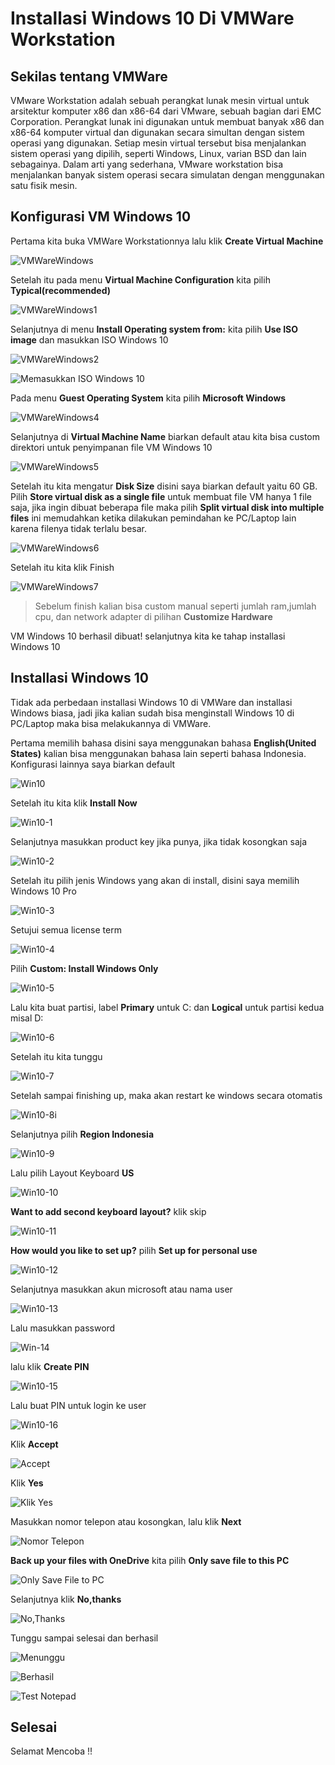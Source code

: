 # Installasi Windows 10 Di VMWare Workstation

## Sekilas tentang VMWare

VMware Workstation adalah sebuah perangkat lunak mesin virtual untuk arsitektur komputer x86 dan x86-64 dari VMware, sebuah bagian dari EMC Corporation. Perangkat lunak ini digunakan untuk membuat banyak x86 dan x86-64 komputer virtual dan digunakan secara simultan dengan sistem operasi yang digunakan. Setiap mesin virtual tersebut bisa menjalankan sistem operasi yang dipilih, seperti Windows, Linux, varian BSD dan lain sebagainya. Dalam arti yang sederhana, VMware workstation bisa menjalankan banyak sistem operasi secara simulatan dengan menggunakan satu fisik mesin. 

## Konfigurasi VM Windows 10

Pertama kita buka VMWare Workstationnya lalu klik **Create Virtual Machine**

![VMWareWindows](/img/vmware-windows.png 'Create Virtual Machine')

Setelah itu pada menu **Virtual Machine Configuration** kita pilih **Typical(recommended)**

![VMWareWindows1](/img/vmware-windows1.png 'Typical Recommended')

Selanjutnya di menu **Install Operating system from:** kita pilih **Use ISO image** dan masukkan ISO Windows 10

![VMWareWindows2](/img/vmware-windows2.png 'Pilih ISO')

![Memasukkan ISO Windows 10](/img/vmware-windows3.png 'Memasukkan ISO')

Pada menu **Guest Operating System** kita pilih **Microsoft Windows**

![VMWareWindows4](/img/vmware-windows4.png 'Pilih Microsoft Windows')

Selanjutnya di **Virtual Machine Name** biarkan default atau kita bisa custom direktori untuk penyimpanan file VM Windows 10

![VMWareWindows5](/img/vmware-windows5.png 'Konfigurasi Default')

Setelah itu kita mengatur **Disk Size** disini saya biarkan default yaitu 60 GB. Pilih **Store virtual disk as a single file** untuk membuat file VM hanya 1 file saja, jika ingin dibuat beberapa file maka pilih **Split virtual disk into multiple files** ini memudahkan ketika dilakukan pemindahan ke PC/Laptop lain karena filenya tidak terlalu besar.

![VMWareWindows6](/img/vmware-windows6.png 'Mengatur Disk Size')

Setelah itu kita klik Finish

![VMWareWindows7](/img/vmware-windows7.png 'Klik Finish')

> Sebelum finish kalian bisa custom manual seperti jumlah ram,jumlah cpu, dan network adapter di pilihan **Customize Hardware**

VM Windows 10 berhasil dibuat! selanjutnya kita ke tahap installasi Windows 10

## Installasi Windows 10 

Tidak ada perbedaan installasi Windows 10 di VMWare dan installasi Windows biasa, jadi jika kalian sudah bisa menginstall Windows 10 di PC/Laptop maka bisa melakukannya di VMWare.

Pertama memilih bahasa disini saya menggunakan bahasa **English(United States)** kalian bisa menggunakan bahasa lain seperti bahasa Indonesia. Konfigurasi lainnya saya biarkan default

![Win10](/img/windows10.png 'Pilih Bahasa')

Setelah itu kita klik **Install Now**

![Win10-1](/img/windows10-1.png 'Klik Install')

Selanjutnya masukkan product key jika punya, jika tidak kosongkan saja

![Win10-2](/img/windows10-2.png 'Masukkan Product Key')

Setelah itu pilih jenis Windows yang akan di install, disini saya memilih Windows 10 Pro

![Win10-3](/img/windows10-3.png 'Memilih jenis Windows')

Setujui semua license term

![Win10-4](/img/windows10-4.png 'Accept license term')

Pilih **Custom: Install Windows Only**

![Win10-5](/img/windows10-5.png 'Pilih Install Windows Only')

Lalu kita buat partisi, label **Primary** untuk C: dan **Logical** untuk partisi kedua misal D:

![Win10-6](/img/windows10-6.png 'Membuat Partisi')

Setelah itu kita tunggu 

![Win10-7](/img/windows10-7.png 'Menunggu')

Setelah sampai finishing up, maka akan restart ke windows secara otomatis

![Win10-8](/img/windows10-8.png 'Restart Otomatis')i

Selanjutnya pilih **Region Indonesia**

![Win10-9](/img/windows10-9.png 'Pilih Region Indonesia')

Lalu pilih Layout Keyboard **US**

![Win10-10](/img/windows10.png 'Pilih Layout Keyboard')

**Want to add second keyboard layout?** klik skip

![Win10-11](/img/windows10-11.png 'Klik Skip')

**How would you like to set up?** pilih **Set up for personal use**

![Win10-12](/img/windows10-12.png 'Pilih Setup for personal use')

Selanjutnya masukkan akun microsoft atau nama user 

![Win10-13](/img/windows10-13.png 'Masukkan Email/Nama')

Lalu masukkan password 

![Win-14](/img/windows10-14.png 'Masukkan Password')

lalu klik **Create PIN**

![Win10-15](/img/windows10-15.png 'Klik Create PIN')

Lalu buat PIN untuk login ke user 

![Win10-16](/img/windows10-16.png 'Buat PIN')

Klik **Accept**

![Accept](/img/windows10-17.png 'Klik Accept')

Klik **Yes**

![Klik Yes](/img/windows10-18.png 'Klik Yes')

Masukkan nomor telepon atau kosongkan, lalu klik **Next**

![Nomor Telepon](/img/windows10-19.png 'Masukkan Nomor Telepon atau Kosongkan')

**Back up your files  with OneDrive** kita pilih **Only save file to this PC**

![Only Save File to PC](/img/windows10-20.png 'Hanya save file ke PC')

Selanjutnya klik **No,thanks**

![No,Thanks](/img/windows10-21.png 'Klik No Thanks')

Tunggu sampai selesai dan berhasil

![Menunggu](/img/windows10-22.png 'Menunggu')

![Berhasil](/img/windows10-23.png 'Berhasil')

![Test Notepad](/img/windows10-24.png 'Test Notepad')

## Selesai

Selamat Mencoba !!

